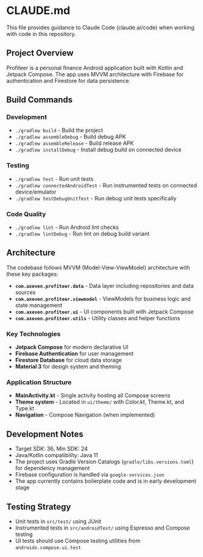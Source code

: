 # CLAUDE.md

This file provides guidance to Claude Code (claude.ai/code) when working with code in this repository.

## Project Overview

Profiteer is a personal finance Android application built with Kotlin and Jetpack Compose. The app uses MVVM architecture with Firebase for authentication and Firestore for data persistence.

## Build Commands

### Development
- `./gradlew build` - Build the project
- `./gradlew assembleDebug` - Build debug APK
- `./gradlew assembleRelease` - Build release APK
- `./gradlew installDebug` - Install debug build on connected device

### Testing
- `./gradlew test` - Run unit tests
- `./gradlew connectedAndroidTest` - Run instrumented tests on connected device/emulator
- `./gradlew testDebugUnitTest` - Run debug unit tests specifically

### Code Quality
- `./gradlew lint` - Run Android lint checks
- `./gradlew lintDebug` - Run lint on debug build variant

## Architecture

The codebase follows MVVM (Model-View-ViewModel) architecture with these key packages:

- **`com.axeven.profiteer.data`** - Data layer including repositories and data sources
- **`com.axeven.profiteer.viewmodel`** - ViewModels for business logic and state management
- **`com.axeven.profiteer.ui`** - UI components built with Jetpack Compose
- **`com.axeven.profiteer.utils`** - Utility classes and helper functions

### Key Technologies
- **Jetpack Compose** for modern declarative UI
- **Firebase Authentication** for user management
- **Firestore Database** for cloud data storage
- **Material 3** for design system and theming

### Application Structure
- **MainActivity.kt** - Single activity hosting all Compose screens
- **Theme system** - Located in `ui/theme/` with Color.kt, Theme.kt, and Type.kt
- **Navigation** - Compose Navigation (when implemented)

## Development Notes

- Target SDK: 36, Min SDK: 24
- Java/Kotlin compatibility: Java 11
- The project uses Gradle Version Catalogs (`gradle/libs.versions.toml`) for dependency management
- Firebase configuration is handled via `google-services.json`
- The app currently contains boilerplate code and is in early development stage

## Testing Strategy

- Unit tests in `src/test/` using JUnit
- Instrumented tests in `src/androidTest/` using Espresso and Compose testing
- UI tests should use Compose testing utilities from `androidx.compose.ui.test`